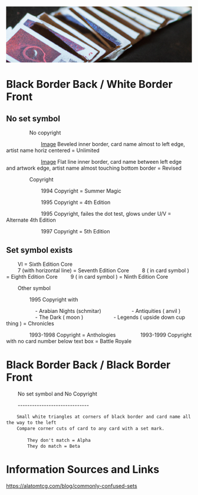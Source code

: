 ![old cards](/assets/header.png)


# Black Border Back / White Border Front

## No set symbol
	
                No copyright
	 
                        [Image](/assets/unlimited.png) Beveled inner border, card name almost to left edge, artist name horiz centered  = Unlimited 

                        [Image](/assets/revised.png) Flat line inner border, card name between left edge and artwork edge, artist name almost touching bottom border = Revised

                Copyright
      
                        1994 Copyright = Summer Magic
		    
                        1995 Copyright = 4th Edition 
		    
                        1995 Copyright, failes the dot test, glows under U/V = Alternate 4th Edition 
		    
                        1997 Copyright = 5th Edition

## Set symbol exists
 	
        VI = Sixth Edition Core <br>
        7 (with horizontal line) = Seventh Edition Core
        8 ( in card symbol ) = Eighth Edition Core
        9 ( in card symbol ) = Ninth Edition Core

        Other symbol

                1995 Copyright with 
		
                    - Arabian Nights (schmitar) 
                    - Antiquities ( anvil ) 
                    - The Dark ( moon ) 
                    - Legends ( upside down cup thing ) = Chronicles
                  
                1993-1998 Copyright = Anthologies
                1993-1999 Copyright with no card number below text box = Battle Royale

    
# Black Border Back / Black Border Front

        No set symbol and No Copyright
 
        ------------------------------
       
		Small white triangles at corners of black border and card name all the way to the left
		Compare corner cuts of card to any card with a set mark.
		      
			They don't match = Alpha
			They do match = Beta



# Information Sources and Links

https://alatomtcg.com/blog/commonly-confused-sets




